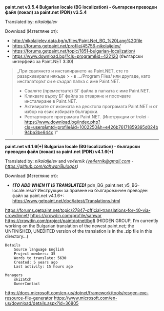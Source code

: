 **paint.net v3.5.4 Bulgarian locale (BG localization) - български преводен файл (локал) за paint.net (PDN) v3.5.4**

Translated by: _nikolaijelev_

Download (Изтегляне от):
* http://nikolaijelev.data.bg/p/files/Paint.Net_BG_%20Lang%20file
* https://forums.getpaint.net/profile/45756-nikolaijelev/
* https://forums.getpaint.net/topic/1851-bulgarian-localization/
* https://www.download.bg/?cls=program&id=422120 (български интерфейс за Paint.NET 3.30)

> „При свалянето и инсталирането на Paint.NET, сте го разархивирали някъде > - в .../Program Files/ или другаде, като инсталаторът си е създал папка с име Paint.NET.
> - Сваляте (премествате) БГ файла в папката с име Paint.NET.
> - Кликвате върху БГ файла за отваряне и посочвате инсталиране в Paint.NET.
> - Активирате от иконката на десктопа програмата Paint.NET и от избор на език избирате български.
> - Рестартирате програмата Paint.NET. (Инструкции от trolei - https://www.download.bg/index.php?cls=users&mtd=profile&id=1002250&h=e426b76171859395d024b94ba3be644c )“

---

**paint.net v4.1.6(+) Bulgarian locale (BG localization) - български преводен файл (локал) за paint.net (PDN) v4.1.6(+)**

Translated by: _nikolaijelev_ and _ve4ernik (ve4ernik@gmail.com - https://github.com/sahwar/Bulogos)_

Download (Изтегляне от):
* _**(TO ADD WHEN IT IS TRANSLATED)**_
pdn_BG_paint.net_v5_BG-locale.resx?
Инструкции за правене на българоезичен преводен файл за paint.net v4.1.6+: https://www.getpaint.net/doc/latest/Translations.html

https://forums.getpaint.net/topic/27847-official-translations-for-40-via-crowdinnet/
https://crowdin.com/profile/sahwar
https://crowdin.com/project/paintdotnet/bg# (HIDDEN GROUP, I'm currently working on the Bulgarian translation of the newest paint.net; the UNFINISHED, UNEDITED version of the
translation is in the .zip file in this directory...)

````
Details
    Source language English
    Project members: 35
    Words to translate: 5630
    Created: 5 years ago
    Last activity: 15 hours ago

Managers
    skizatch
    OwnerContact
````

https://docs.microsoft.com/en-us/dotnet/framework/tools/resgen-exe-resource-file-generator
https://www.microsoft.com/en-us/download/details.aspx?id=36805

